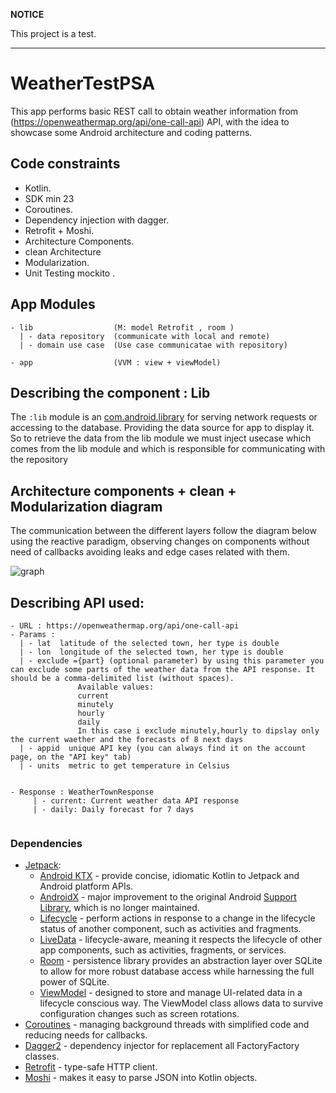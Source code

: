 **NOTICE**

This project is a test.

---

# WeatherTestPSA

This app performs basic REST call to obtain weather information from (https://openweathermap.org/api/one-call-api) API,
with the idea to showcase some Android architecture and coding
patterns.

## Code constraints

- Kotlin.
- SDK min 23
- Coroutines.
- Dependency injection with dagger.
- Retrofit + Moshi.
- Architecture Components.
- clean Architecture
- Modularization.
- Unit Testing mockito .

## App Modules

```
- lib                  (M: model Retrofit , room )
  | - data repository  (communicate with local and remote)
  | - domain use case  (Use case communicatae with repository)

- app                  (VVM : view + viewModel)

```
## Describing the component : Lib

The `:lib` module is an [com.android.library](https://developer.android.com/studio/projects/android-library) for serving network requests or accessing to the database.
 Providing the data source for app to display it. So to retrieve the data from the lib module we must inject usecase which comes from the lib module and which is responsible for communicating with the repository


## Architecture components + clean + Modularization diagram

The communication between the different layers follow the diagram below using the reactive paradigm, observing changes on components without need of callbacks avoiding leaks and edge cases related with them.

![graph](https://i.ibb.co/cxdLcq6/Capture-d-e-cran-2020-07-28-a-12-03-06.png)


## Describing API used:

```
- URL : https://openweathermap.org/api/one-call-api
- Params :
  | - lat  latitude of the selected town, her type is double
  | - lon  longitude of the selected town, her type is double
  | - exclude ={part} (optional parameter) by using this parameter you can exclude some parts of the weather data from the API response. It should be a comma-delimited list (without spaces).
               Available values:
               current
               minutely
               hourly
               daily
               In this case i exclude minutely,hourly to dipslay only the current waether and the forecasts of 8 next days
  | - appid  unique API key (you can always find it on the account page, on the "API key" tab)
  | - units  metric to get temperature in Celsius


- Response : WeatherTownResponse
     | - current: Current weather data API response
     | - daily: Daily forecast for 7 days
    
```


### Dependencies

-   [Jetpack](https://developer.android.com/jetpack):
    -   [Android KTX](https://developer.android.com/kotlin/ktx.html) - provide concise, idiomatic Kotlin to Jetpack and Android platform APIs.
    -   [AndroidX](https://developer.android.com/jetpack/androidx) - major improvement to the original Android [Support Library](https://developer.android.com/topic/libraries/support-library/index), which is no longer maintained.
    -   [Lifecycle](https://developer.android.com/topic/libraries/architecture/lifecycle) - perform actions in response to a change in the lifecycle status of another component, such as activities and fragments.
    -   [LiveData](https://developer.android.com/topic/libraries/architecture/livedata) - lifecycle-aware, meaning it respects the lifecycle of other app components, such as activities, fragments, or services.
    -   [Room](https://developer.android.com/topic/libraries/architecture/room) - persistence library provides an abstraction layer over SQLite to allow for more robust database access while harnessing the full power of SQLite.
    -   [ViewModel](https://developer.android.com/topic/libraries/architecture/viewmodel) - designed to store and manage UI-related data in a lifecycle conscious way. The ViewModel class allows data to survive configuration changes such as screen rotations.
-   [Coroutines](https://kotlinlang.org/docs/reference/coroutines-overview.html) - managing background threads with simplified code and reducing needs for callbacks.
-   [Dagger2](https://dagger.dev/) - dependency injector for replacement all FactoryFactory classes.
-   [Retrofit](https://square.github.io/retrofit/) - type-safe HTTP client.
-   [Moshi](https://github.com/square/moshi) - makes it easy to parse JSON into Kotlin objects.
```

